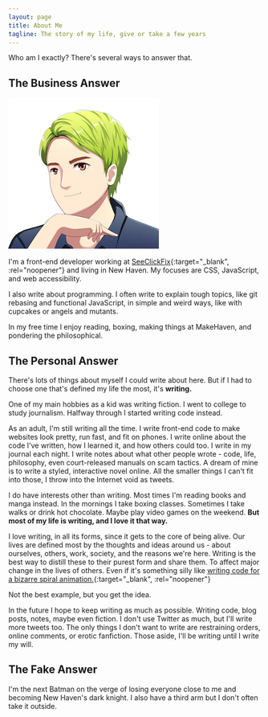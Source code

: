 ```yaml
---
layout: page
title: About Me
tagline: The story of my life, give or take a few years
---
```


Who am I exactly? There's several ways to answer that.

## The Business Answer

<img class="logo ml-4 mb-4 border-radius-full hidden-sm-down" src="/assets/images/global/profile.jpg" alt="Maxwell's profile picture" />

I'm a front-end developer working at [SeeClickFix](https://seeclickfix.com/){:target="_blank", :rel="noopener"} and living in New Haven. My focuses are CSS, JavaScript, and web accessibility.

I also write about programming. I often write to explain tough topics, like git rebasing and functional JavaScript, in simple and weird ways, like with cupcakes or angels and mutants.

In my free time I enjoy reading, boxing, making things at MakeHaven, and pondering the philosophical.

## The Personal Answer

There's lots of things about myself I could write about here. But if I had to choose one that's defined my life the most, it's **writing.**

One of my main hobbies as a kid was writing fiction. I went to college to study journalism. Halfway through I started writing code instead.

As an adult, I'm still writing all the time. I write front-end code to make websites look pretty, run fast, and fit on phones. I write online about the code I've written, how I learned it, and how others could too. I write in my journal each night. I write notes about what other people wrote - code, life, philosophy, even court-released manuals on scam tactics. A dream of mine is to write a styled, interactive novel online. All the smaller things I can't fit into those, I throw into the Internet void as tweets.

I do have interests other than writing. Most times I'm reading books and manga instead. In the mornings I take boxing classes. Sometimes I take walks or drink hot chocolate. Maybe play video games on the weekend. **But most of my life is writing, and I love it that way.**

I love writing, in all its forms, since it gets to the core of being alive. Our lives are defined most by the thoughts and ideas around us - about ourselves, others, work, society, and the reasons we're here. Writing is the best way to distill these to their purest form and share them. To affect major change in the lives of others. Even if it's something silly like [writing code for a bizarre spiral animation.](https://codepen.io/max1128/pen/xEOLmg){:target="_blank", :rel="noopener"}

Not the best example, but you get the idea.

In the future I hope to keep writing as much as possible. Writing code, blog posts, notes, maybe even fiction. I don't use Twitter as much, but I'll write more tweets too. The only things I don't want to write are restraining orders, online comments, or erotic fanfiction. Those aside, I'll be writing until I write my will.

## The Fake Answer

I'm the next Batman on the verge of losing everyone close to me and becoming New Haven's dark knight. I also have a third arm but I don't often take it outside.
